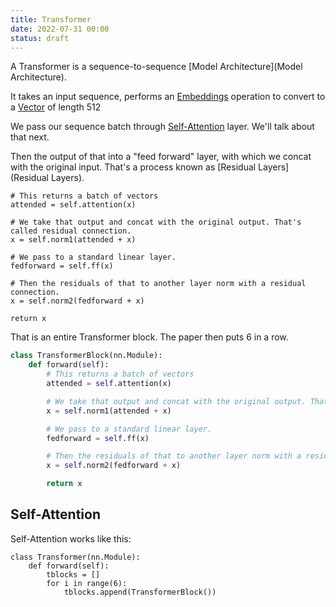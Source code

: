 ```yaml
---
title: Transformer
date: 2022-07-31 00:00
status: draft
---
```


A Transformer is a sequence-to-sequence [Model Architecture](Model Architecture).

It takes an input sequence, performs an [Embeddings](Embeddings) operation to convert to a [Vector](vector.md) of length 512

We pass our sequence batch through [Self-Attention](Self-Attention) layer. We'll talk about that next.

Then the output of that into a "feed forward" layer, with which we concat with the original input. That's a process known as [Residual Layers](Residual Layers).

```
# This returns a batch of vectors
attended = self.attention(x)

# We take that output and concat with the original output. That's called residual connection.
x = self.norm1(attended + x)

# We pass to a standard linear layer.
fedforward = self.ff(x)

# Then the residuals of that to another layer norm with a residual connection.
x = self.norm2(fedforward + x)

return x
```

That is an entire Transformer block. The paper then puts 6 in a row.

```python
class TransformerBlock(nn.Module):
    def forward(self):
        # This returns a batch of vectors
        attended = self.attention(x)

        # We take that output and concat with the original output. That's called residual connection.
        x = self.norm1(attended + x)

        # We pass to a standard linear layer.
        fedforward = self.ff(x)

        # Then the residuals of that to another layer norm with a residual connection.
        x = self.norm2(fedforward + x)

        return x
```

## Self-Attention

Self-Attention works like this:



```
class Transformer(nn.Module):
    def forward(self):
        tblocks = []
        for i in range(6):
            tblocks.append(TransformerBlock())
```

